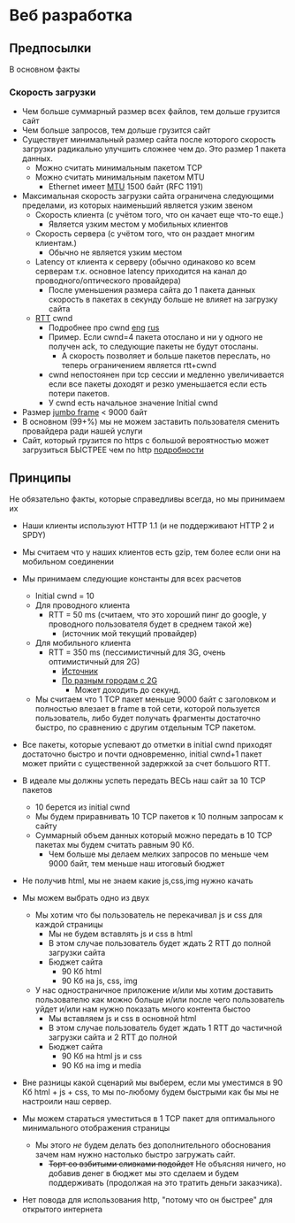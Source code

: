 # Веб разработка
## Предпосылки
В основном факты
### Скорость загрузки
  * Чем больше суммарный размер всех файлов, тем дольше грузится сайт
  * Чем больше запросов, тем дольше грузится сайт
  * Существует минимальный размер сайта после которого скорость загрузки радикально улучшить сложнее чем до. Это размер 1 пакета данных.
    * Можно считать минимальным пакетом TCP
    * Можно считать минимальным пакетом MTU
      * Ethernet имеет [MTU](https://ru.wikipedia.org/wiki/Maximum_transmission_unit) 1500 байт (RFC 1191) 
  * Максимальная скорость загрузки сайта ограничена следующими пределами, из которых наименьший является узким звеном
    * Скорость клиента (с учётом того, что он качает еще что-то еще.)
      * Является узким местом у мобильных клиентов
    * Скорость сервера (с учётом того, что он раздает многим клиентам.)
      * Обычно не является узким местом
    * Latency от клиента к серверу (обычно одинаково ко всем серверам т.к. основное latency приходится на канал до проводного/оптического провайдера)
      * После уменьшения размера сайта до 1 пакета данных скорость в пакетах в секунду больше не влияет на загрузку сайта
    * [RTT](https://en.wikipedia.org/wiki/Round-trip_delay_time) cwnd
      * Подробнее про cwnd [eng](https://blog.stackpath.com/glossary/cwnd-and-rwnd/) [rus](https://habr.com/company/oleg-bunin/blog/319114/)
      * Пример. Если cwnd=4 пакета отослано и ни у одного не получен ack, то следующие пакеты не будут отосланы.
        * А скорость позволяет и больше пакетов переслать, но теперь ограничением является rtt+cwnd
      * cwnd непостоянен при tcp сессии и медленно увеличивается если все пакеты доходят и резко уменьшается если есть потери пакетов.
      * У cwnd есть начальное значение Initial cwnd
  * Размер [jumbo frame](https://en.wikipedia.org/wiki/Jumbo_frame) < 9000 байт 
  * В основном (99+%) мы не можем заставить пользователя сменить провайдера ради нашей услуги
  * Сайт, который грузится по https с большой вероятностью может загрузиться БЫСТРЕЕ чем по http [подробности](https://habr.com/company/oleg-bunin/blog/319114/)
## Принципы
Не обязательно факты, которые справедливы всегда, но мы принимаем их
  * Наши клиенты используют HTTP 1.1 (и не поддерживают HTTP 2 и SPDY)
  * Мы считаем что у наших клиентов есть gzip, тем более если они на мобильном соединении
  * Мы принимаем следующие константы для всех расчетов
    * Initial cwnd = 10
    * Для проводного клиента
      * RTT = 50 ms (считаем, что это хороший пинг до google, у проводного пользователя будет в среднем такой же)
        * (источник мой текущий провайдер)
    * Для мобильного клиента
      * RTT = 350 ms (пессимистичный для 3G, очень оптимистичный для 2G)
        * [Источник](https://www.evdoinfo.com/content/view/4818/64/)
        * [По разным городам с 2G](https://mybroadband.co.za/vb/showthread.php/173300-2G-EDGE-Network-performance-tests)
          * Может доходить до секунд.
    * Мы считаем что 1 TCP пакет меньше 9000 байт с заголовком и полностью влезает в frame в той сети, которой пользуется пользователь, либо будет получать фрагменты достаточно быстро, по сравнению с другим отдельным TCP пакетом.
  * Все пакеты, которые успевают до отметки в initial cwnd приходят достаточно быстро и почти одновременно, initial cwnd+1 пакет может прийти с существенной задержкой за счет большого RTT.
  * В идеале мы должны успеть передать ВЕСЬ наш сайт за 10 TCP пакетов
    * 10 берется из initial cwnd
    * Мы будем приравнивать 10 TCP пакетов к 10 полным запросам к сайту
    * Суммарный объем данных который можно передать в 10 TCP пакетах мы будем считать равным 90 Кб.
      * Чем больше мы делаем мелких запросов по меньше чем 9000 байт, тем меньше наш итоговый бюджет
  * Не получив html, мы не знаем какие js,css,img нужно качать
  * Мы можем выбрать одно из двух
    * Мы хотим что бы пользователь не перекачивал js и css для каждой страницы
      * Мы не будем вставлять js и css в html
      * В этом случае пользователь будет ждать 2 RTT до полной загрузки сайта
      * Бюджет сайта
        * 90 Кб html
        * 90 Кб на js, css, img
    * У нас одностраничное приложение и/или мы хотим доставить пользователю как можно больше и/или после чего пользователь уйдет и/или нам нужно показать много контента быстоо
      * Мы вставляем js и css в основной html
      * В этом случае пользователь будет ждать 1 RTT до частичной загрузки сайта и 2 RTT до полной
      * Бюджет сайта
        * 90 Кб на html js и css
        * 90 Кб на img и media
  * Вне разницы какой сценарий мы выберем, если мы уместимся в 90 Кб html + js + css, то мы по-любому будем быстрыми как бы мы не настроили наш сервер.
  * Мы можем стараться уместиться в 1 TCP пакет для оптимального минимального отображения страницы
    * Мы этого *не* будем делать без дополнительного обоснования зачем нам нужно настолько быстро загружать сайт.
      * ~~Торт со взбитыми сливками подойдет~~ Не объясняя ничего, но добавив денег в бюджет мы это сделаем и будем поддерживать (продолжая на это тратить деньги заказчика).

  * Нет повода для использования http, "потому что он быстрее" для открытого интернета
